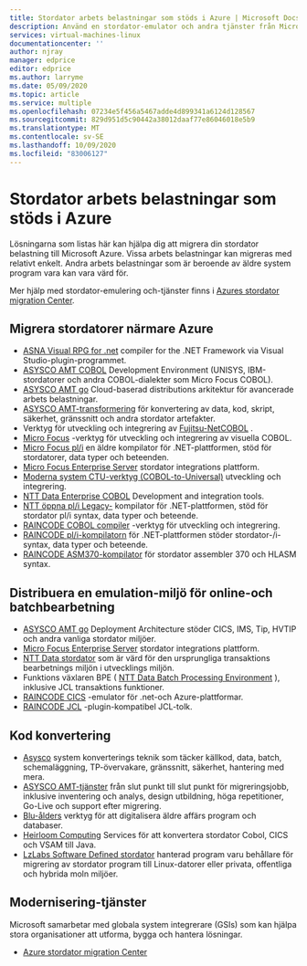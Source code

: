 ```yaml
---
title: Stordator arbets belastningar som stöds i Azure | Microsoft Docs
description: Använd en stordator-emulator och andra tjänster från Microsofts partner för att vara värd för dina stordator arbets belastningar, till exempel IBM Z-baserade system med hjälp av Microsoft Azure.
services: virtual-machines-linux
documentationcenter: ''
author: njray
manager: edprice
editor: edprice
ms.author: larryme
ms.date: 05/09/2020
ms.topic: article
ms.service: multiple
ms.openlocfilehash: 07234e5f456a5467adde4d899341a6124d128567
ms.sourcegitcommit: 829d951d5c90442a38012daaf77e86046018e5b9
ms.translationtype: MT
ms.contentlocale: sv-SE
ms.lasthandoff: 10/09/2020
ms.locfileid: "83006127"
---
```

# <a name="mainframe-workloads-supported-on-azure"></a>Stordator arbets belastningar som stöds i Azure

Lösningarna som listas här kan hjälpa dig att migrera din stordator belastning till Microsoft Azure. Vissa arbets belastningar kan migreras med relativt enkelt. Andra arbets belastningar som är beroende av äldre system program vara kan vara värd för. 

Mer hjälp med stordator-emulering och-tjänster finns i [Azures stordator migration Center](https://azure.microsoft.com/migration/mainframe/).

## <a name="migrate-mainframe-closer-to-azure"></a>Migrera stordatorer närmare Azure

- [ASNA Visual RPG for .net](https://asna.com/us/products/visual-rpg) compiler for the .NET Framework via Visual Studio-plugin-programmet.
- [ASYSCO AMT COBOL](https://www.asysco.com/cobol/) Development Environment (UNISYS, IBM-stordatorer och andra COBOL-dialekter som Micro Focus COBOL).
- [ASYSCO AMT go](https://www.asysco.com/amt-go/) Cloud-baserad distributions arkitektur för avancerade arbets belastningar.
- [ASYSCO AMT-transformering](https://www.asysco.com/amt-transform/) för konvertering av data, kod, skript, säkerhet, gränssnitt och andra stordator artefakter.
- Verktyg för utveckling och integrering av [Fujitsu-NetCOBOL](https://www.fujitsu.com/global/products/software/developer-tool/netcobol/) .
- [Micro Focus](https://www.microfocus.com/products/visual-cobol/) -verktyg för utveckling och integrering av visuella COBOL.
- [Micro Focus pl/i](https://www.microfocus.com/campaign/download/pli-modernization/) en äldre kompilator för .NET-plattformen, stöd för stordatorer, data typer och beteenden.
- [Micro Focus Enterprise Server](https://www.microfocus.com/products/enterprise-suite/enterprise-server/) stordator integrations plattform.
- [Moderna system CTU-verktyg (COBOL-to-Universal)](https://modernsystems.com/automatic-cobol-to-java-conversion/) utveckling och integrering.
- [NTT Data Enterprise COBOL](https://us.nttdata.com/en/digital/application-development-and-modernization) Development and integration tools.
- [NTT öppna pl/i Legacy-](https://us.nttdata.com/en/digital/application-development-and-modernization) kompilator för .NET-plattformen, stöd för stordator pl/i syntax, data typer och beteende.
- [RAINCODE COBOL compiler](https://www.raincode.com/products/cobol/) -verktyg för utveckling och integrering.
- [RAINCODE pl/i-kompilatorn](https://www.raincode.com/products/pli/) för .NET-plattformen stöder stordator-/i-syntax, data typer och beteende.
- [RAINCODE ASM370-kompilator](https://www.raincode.com/technical-landscape/asm370/) för stordator assembler 370 och HLASM syntax.

## <a name="deploy-an-emulation-environment-for-online-and-batch-processing"></a>Distribuera en emulation-miljö för online-och batchbearbetning

- [ASYSCO AMT go](https://www.asysco.com/amt-go/) Deployment Architecture stöder CICS, IMS, Tip, HVTIP och andra vanliga stordator miljöer.
- [Micro Focus Enterprise Server](https://www.microfocus.com/products/enterprise-suite/enterprise-server/) stordator integrations plattform.
- [NTT Data stordator](https://us.nttdata.com/en/-/media/assets/white-paper/apps-mainframe-re-hosting-development-environment-whitepaper.pdf) som är värd för den ursprungliga transaktions bearbetnings miljön i utvecklings miljön.
- Funktions växlaren BPE ( [NTT Data Batch Processing Environment](https://us.nttdata.com/en/-/media/assets/white-paper/apps-mainframe-re-hosting-development-environment-whitepaper.pdf) ), inklusive JCL transaktions funktioner.
- [RAINCODE CICS](https://www.raincode.com/technical-landscape/cics/) -emulator för .net-och Azure-plattformar.
- [RAINCODE JCL](https://www.raincode.com/products/jcl/) -plugin-kompatibel JCL-tolk.

## <a name="code-conversion"></a>Kod konvertering

- [Asysco](https://www.asysco.com/azure-cloud/) system konverterings teknik som täcker källkod, data, batch, schemaläggning, TP-övervakare, gränssnitt, säkerhet, hantering med mera.
- [ASYSCO AMT-tjänster](https://www.asysco.com/migration-services/) från slut punkt till slut punkt för migreringsjobb, inklusive inventering och analys, design utbildning, höga repetitioner, Go-Live och support efter migrering.
- [Blu-ålders](https://www.bluage.com/) verktyg för att digitalisera äldre affärs program och databaser.
- [Heirloom Computing](https://www.heirloomcomputing.com/tag/convert-cobol-to-java/) Services för att konvertera stordator Cobol, CICS och VSAM till Java.
- [LzLabs Software Defined stordator](https://www.lzlabs.com/) hanterad program varu behållare för migrering av stordator program till Linux-datorer eller privata, offentliga och hybrida moln miljöer.

## <a name="modernization-services"></a>Modernisering-tjänster

Microsoft samarbetar med globala system integrerare (GSIs) som kan hjälpa stora organisationer att utforma, bygga och hantera lösningar. 

- [Azure stordator migration Center](https://azure.microsoft.com/migration/mainframe/)
